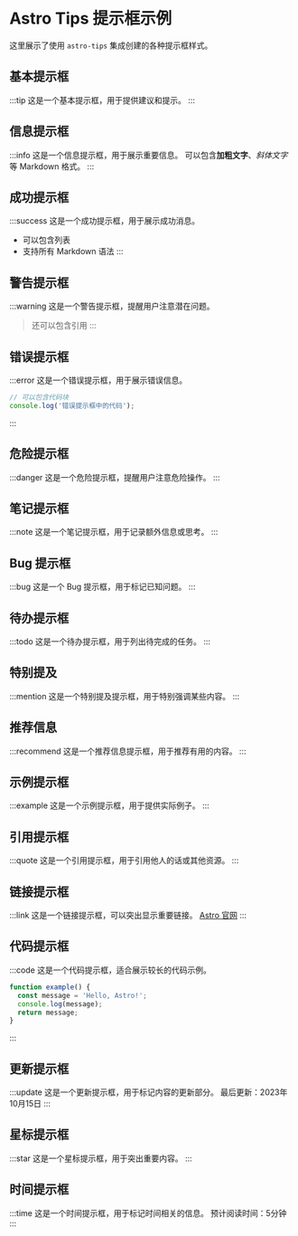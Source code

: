 # Astro Tips 提示框示例

这里展示了使用 `astro-tips` 集成创建的各种提示框样式。

## 基本提示框

:::tip
这是一个基本提示框，用于提供建议和提示。
:::

## 信息提示框

:::info
这是一个信息提示框，用于展示重要信息。
可以包含**加粗文字**、*斜体文字*等 Markdown 格式。
:::

## 成功提示框

:::success
这是一个成功提示框，用于展示成功消息。
- 可以包含列表
- 支持所有 Markdown 语法
:::

## 警告提示框

:::warning
这是一个警告提示框，提醒用户注意潜在问题。
> 还可以包含引用
:::

## 错误提示框

:::error
这是一个错误提示框，用于展示错误信息。
```js
// 可以包含代码块
console.log('错误提示框中的代码');
```
:::

## 危险提示框

:::danger
这是一个危险提示框，提醒用户注意危险操作。
:::

## 笔记提示框

:::note
这是一个笔记提示框，用于记录额外信息或思考。
:::

## Bug 提示框

:::bug
这是一个 Bug 提示框，用于标记已知问题。
:::

## 待办提示框

:::todo
这是一个待办提示框，用于列出待完成的任务。
:::

## 特别提及

:::mention
这是一个特别提及提示框，用于特别强调某些内容。
:::

## 推荐信息

:::recommend
这是一个推荐信息提示框，用于推荐有用的内容。
:::

## 示例提示框

:::example
这是一个示例提示框，用于提供实际例子。
:::

## 引用提示框

:::quote
这是一个引用提示框，用于引用他人的话或其他资源。
:::

## 链接提示框

:::link
这是一个链接提示框，可以突出显示重要链接。
[Astro 官网](https://astro.build)
:::

## 代码提示框

:::code
这是一个代码提示框，适合展示较长的代码示例。
```js
function example() {
  const message = 'Hello, Astro!';
  console.log(message);
  return message;
}
```
:::

## 更新提示框

:::update
这是一个更新提示框，用于标记内容的更新部分。
最后更新：2023年10月15日
:::

## 星标提示框

:::star
这是一个星标提示框，用于突出重要内容。
:::

## 时间提示框

:::time
这是一个时间提示框，用于标记时间相关的信息。
预计阅读时间：5分钟
:::

